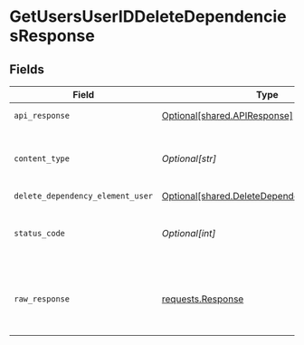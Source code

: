 # GetUsersUserIDDeleteDependenciesResponse


## Fields

| Field                                                                                                  | Type                                                                                                   | Required                                                                                               | Description                                                                                            |
| ------------------------------------------------------------------------------------------------------ | ------------------------------------------------------------------------------------------------------ | ------------------------------------------------------------------------------------------------------ | ------------------------------------------------------------------------------------------------------ |
| `api_response`                                                                                         | [Optional[shared.APIResponse]](undefined/models/shared/apiresponse.md)                                 | :heavy_minus_sign:                                                                                     | unknown error                                                                                          |
| `content_type`                                                                                         | *Optional[str]*                                                                                        | :heavy_check_mark:                                                                                     | HTTP response content type for this operation                                                          |
| `delete_dependency_element_user`                                                                       | [Optional[shared.DeleteDependencyElementUser]](undefined/models/shared/deletedependencyelementuser.md) | :heavy_minus_sign:                                                                                     | Success                                                                                                |
| `status_code`                                                                                          | *Optional[int]*                                                                                        | :heavy_check_mark:                                                                                     | HTTP response status code for this operation                                                           |
| `raw_response`                                                                                         | [requests.Response](https://requests.readthedocs.io/en/latest/api/#requests.Response)                  | :heavy_minus_sign:                                                                                     | Raw HTTP response; suitable for custom response parsing                                                |